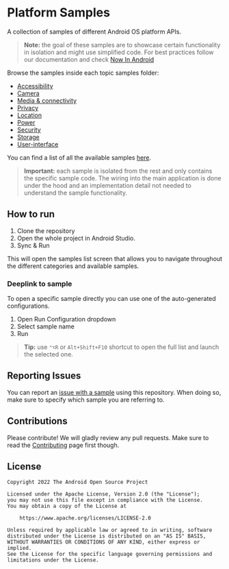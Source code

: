 # Platform Samples

A collection of samples of different Android OS platform APIs.

> **Note:** the goal of these samples are to showcase certain functionality in isolation and might
> use simplified code. For best practices follow our documentation and check
> [Now In Android](https://github.com/android/nowinandroid)

Browse the samples inside each topic samples folder:

- [Accessibility](samples/accessibility)
- [Camera](samples/camera)
- [Media & connectivity](samples/media)
- [Privacy](samples/privacy)
- [Location](samples/location)
- [Power](samples/power)
- [Security](samples/security)
- [Storage](samples/storage)
- [User-interface](samples/user-interface)

You can find a list of all the available samples [here](samples/README.md).

> **Important:** each sample is isolated from the rest and only contains the specific sample code.
> The wiring into the main application is done under the hood and an implementation detail not
> needed to understand the sample functionality.

## How to run

1. Clone the repository
2. Open the whole project in Android Studio.
3. Sync & Run

This will open the samples list screen that allows you to navigate throughout the different
categories and available samples.

### Deeplink to sample

To open a specific sample directly you can use one of the auto-generated configurations.

1. Open Run Configuration dropdown
2. Select sample name
3. Run

> **Tip:** use `⌃⌥R` or `Alt+Shift+F10` shortcut to open the full list and launch the selected one. 

## Reporting Issues

You can report an [issue with a sample](https://github.com/android/platform-samples/issues) using
this repository. When doing so, make sure to specify which sample you are referring to.

## Contributions

Please contribute! We will gladly review any pull requests.
Make sure to read the [Contributing](CONTRIBUTING.md) page first though.

## License

```
Copyright 2022 The Android Open Source Project
 
Licensed under the Apache License, Version 2.0 (the "License");
you may not use this file except in compliance with the License.
You may obtain a copy of the License at

    https://www.apache.org/licenses/LICENSE-2.0

Unless required by applicable law or agreed to in writing, software
distributed under the License is distributed on an "AS IS" BASIS,
WITHOUT WARRANTIES OR CONDITIONS OF ANY KIND, either express or implied.
See the License for the specific language governing permissions and
limitations under the License.
```

